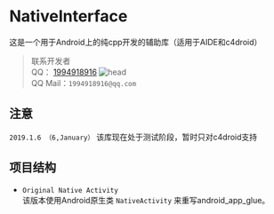 NativeInterface
=
这是一个用于Android上的纯cpp开发的辅助库（适用于AIDE和c4droid）

>联系开发者<br>
QQ： [1994918916](http://qm.qq.com/cgi-bin/qm/qr?k=bG35WLlQiCM73a8zPApgkhGnZIUhoe5S)
![head](http://qlogo4.store.qq.com/qzone/1994918916/1994918916/30?1456664472 "sour and hot") <br>
QQ Mail：`1994918916@qq.com` <br>

注意
-

`2019.1.6 （6,January）`
该库现在处于测试阶段，暂时只对c4droid支持

项目结构
-
* `Original Native Activity` <br>
	该版本使用Android原生类 `NativeActivity` 来重写android_app_glue。
